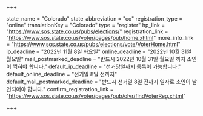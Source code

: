+++

state_name = "Colorado"
state_abbreviation = "co"
registration_type = "online"
translationKey = "Colorado"
type = "register"
hp_link = "https://www.sos.state.co.us/pubs/elections/"
registration_link = "https://www.sos.state.co.us/voter/pages/pub/home.xhtml"
more_info_link = "https://www.sos.state.co.us/pubs/elections/vote/VoterHome.html"
ip_deadline = "2022년 11월 8일 화요일"
online_deadline = "2022년 10월 31일 월요일"
mail_postmarked_deadline = "반드시 2022년 10월 31일 월요일 까지 소인이 찍혀야 합니다."
default_ip_deadline = "선거당일까지 등록이 가능합니다."
default_online_deadline = "선거일 8일 전까지"
default_mail_postmarked_deadline = "반드시 선거일 8일 전까지 일자로 소인이 날인되어야 합니다."
confirm_registration_link = "https://www.sos.state.co.us/voter/pages/pub/olvr/findVoterReg.xhtml"

+++